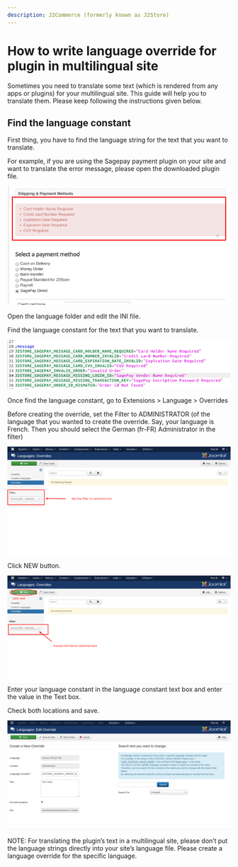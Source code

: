 ```yaml
---
description: J2Commerce (formerly known as J2Store)
---
```


# How to write language override for plugin in multilingual site

Sometimes you need to translate some text (which is rendered from any apps or plugins) for your multilingual site. This guide will help you to translate them. Please keep following the instructions given below.

## Find the language constant <a href="#find-the-language-constant" id="find-the-language-constant"></a>

First thing, you have to find the language string for the text that you want to translate.

For example, if you are using the Sagepay payment plugin on your site and want to translate the error message, please open the downloaded plugin file.

![lang override](https://raw.githubusercontent.com/j2store/doc-images/master/translation/how-to-write-language-override-for-plugin-multilingual-site/plugin_lang_override_01.png)

Open the language folder and edit the INI file.

Find the language constant for the text that you want to translate.

![plugin langoverride 2](https://raw.githubusercontent.com/j2store/doc-images/master/translation/how-to-write-language-override-for-plugin-multilingual-site/plugin_lang_override_02.png)

Once find the language constant, go to Extensions > Language > Overrides

Before creating the override, set the Filter to ADMINISTRATOR (of the language that you wanted to create the override. Say, your language is French. Then you should select the German (fr-FR) Administrator in the filter)

![plugin langoverride 5](https://raw.githubusercontent.com/j2store/doc-images/master/translation/how-to-write-language-override-for-plugin-multilingual-site/plugin_lang_override_05.png)

Click NEW button.

![plugin langoverride](https://raw.githubusercontent.com/j2store/doc-images/master/translation/how-to-write-language-override-for-plugin-multilingual-site/plugin_lang_override_04.png) Enter your language constant in the language constant text box and enter the value in the Text box.

Check both locations and save.

![plugin langoverride3](https://raw.githubusercontent.com/j2store/doc-images/master/translation/how-to-write-language-override-for-plugin-multilingual-site/plugin_lang_override_03.png)

NOTE: For translating the plugin’s text in a multilingual site, please don’t put the language strings directly into your site’s language file. Please create a language override for the specific language.
